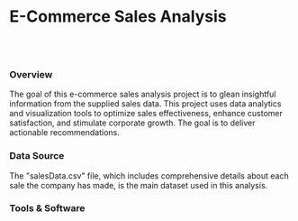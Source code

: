 # E-Commerce Sales Analysis
<br/><br/>
### Overview
The goal of this e-commerce sales analysis project is to glean insightful information from the supplied sales data. This project uses data analytics and visualization tools to optimize sales effectiveness, enhance customer satisfaction, and stimulate corporate growth. The goal is to deliver actionable recommendations.

### Data Source
The "salesData.csv" file, which includes comprehensive details about each sale the company has made, is the main dataset used in this analysis.

### Tools & Software
